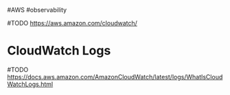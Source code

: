 #AWS #observability

#TODO
<https://aws.amazon.com/cloudwatch/>

# CloudWatch Logs

#TODO
<https://docs.aws.amazon.com/AmazonCloudWatch/latest/logs/WhatIsCloudWatchLogs.html>

